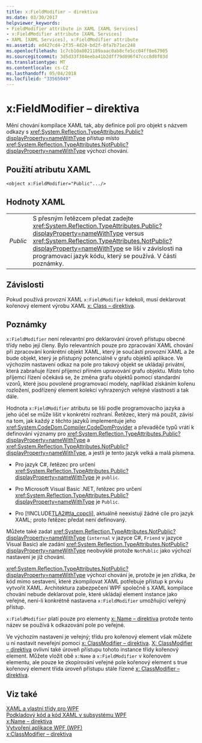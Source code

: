 ```yaml
---
title: x:FieldModifier – direktiva
ms.date: 03/30/2017
helpviewer_keywords:
- FieldModifier attribute in XAML [XAML Services]
- x:FieldModifier attribute [XAML Services]
- XAML [XAML Services], x:FieldModifier attribute
ms.assetid: ed427cd4-2f35-4d24-bd2f-0fa7b71ec248
ms.openlocfilehash: 1c7cb10a8021189aaac0ab8cfe5cc04ff8e67905
ms.sourcegitcommit: 3d5d33f384eeba41b2dff79d096f47ccc8d8f03d
ms.translationtype: MT
ms.contentlocale: cs-CZ
ms.lasthandoff: 05/04/2018
ms.locfileid: "33565049"
---
```

# <a name="xfieldmodifier-directive"></a>x:FieldModifier – direktiva
Mění chování kompilace XAML tak, aby definice polí pro objekt s názvem odkazy s <xref:System.Reflection.TypeAttributes.Public?displayProperty=nameWithType> přístup místo <xref:System.Reflection.TypeAttributes.NotPublic?displayProperty=nameWithType> výchozí chování.  
  
## <a name="xaml-attribute-usage"></a>Použití atributu XAML  
  
```xaml  
<object x:FieldModifier="Public".../>  
```  
  
## <a name="xaml-values"></a>Hodnoty XAML  
  
|||  
|-|-|  
|*Public*|S přesným řetězcem předat zadejte <xref:System.Reflection.TypeAttributes.Public?displayProperty=nameWithType> versus <xref:System.Reflection.TypeAttributes.NotPublic?displayProperty=nameWithType> se liší v závislosti na programovací jazyk kódu, který se používá. V části poznámky.|  
  
## <a name="dependencies"></a>Závislosti  
 Pokud používá provozní XAML `x:FieldModifier` kdekoli, musí deklarovat kořenový element výrobu XAML [x: Class – direktiva](../../../docs/framework/xaml-services/x-class-directive.md).  
  
## <a name="remarks"></a>Poznámky  
 `x:FieldModifier` není relevantní pro deklarování úroveň přístupu obecné třídy nebo její členy. Bylo relevantních pouze pro zpracování XAML chování při zpracování konkrétní objekt XAML, který je součástí provozní XAML a že bude objekt, který je přístupný potenciálně v grafu objektů aplikace. Ve výchozím nastavení odkaz na pole pro takový objekt se ukládají privátní, která zabraňuje řízení příjemci přímém upravování grafu objektu. Místo toho příjemci řízení očekává se, že změna grafu objektů pomocí standardní vzorů, které jsou povolené programovací modely, například získáním kořenu rozložení, podřízený element kolekcí vyhrazených veřejné vlastnosti a tak dále.  
  
 Hodnota `x:FieldModifier` atributu se liší podle programovacího jazyka a jeho účel se může lišit v konkrétní rozhraní. Řetězec, který má použít, závisí na tom, jak každý z těchto jazyků implementuje jeho <xref:System.CodeDom.Compiler.CodeDomProvider> a převaděče typů vrátí k definování významy pro <xref:System.Reflection.TypeAttributes.Public?displayProperty=nameWithType> a <xref:System.Reflection.TypeAttributes.NotPublic?displayProperty=nameWithType>, a jestli je tento jazyk velká a malá písmena.  
  
-   Pro jazyk C#, řetězec pro určení <xref:System.Reflection.TypeAttributes.Public?displayProperty=nameWithType> je `public`.  
  
-   Pro Microsoft Visual Basic .NET, řetězec pro určení <xref:System.Reflection.TypeAttributes.Public?displayProperty=nameWithType> je `Public`.  
  
-   Pro [!INCLUDE[TLA2#tla_cppcli](../../../includes/tla2sharptla-cppcli-md.md)], aktuálně neexistují žádné cíle pro jazyk XAML; proto řetězec předat není definovaný.  
  
 Můžete také zadat <xref:System.Reflection.TypeAttributes.NotPublic?displayProperty=nameWithType> (`internal` v jazyce C#, `Friend` v jazyce Visual Basic) ale zadání <xref:System.Reflection.TypeAttributes.NotPublic?displayProperty=nameWithType> neobvyklé protože `NotPublic` jako výchozí nastavení je již chování.  
  
 <xref:System.Reflection.TypeAttributes.NotPublic?displayProperty=nameWithType> výchozí chování je, protože je jen zřídka, že kód mimo sestavení, které zkompilovat XAML potřebuje přístup k prvku vytvořit XAML. Architektura zabezpečení WPF společně s XAML kompilace chování nebude deklarovat pole, které ukládají element instance jako veřejné, není-li konkrétně nastavena `x:FieldModifier` umožňující veřejný přístup.  
  
 `x:FieldModifier` platí pouze pro elementy [x: Name – direktiva](../../../docs/framework/xaml-services/x-name-directive.md) protože tento název se používá k odkazování pole po veřejné.  
  
 Ve výchozím nastavení je veřejný; třídu pro kořenový element však můžete u ní nastavit neveřejní pomocí [x: ClassModifier – direktiva](../../../docs/framework/xaml-services/x-classmodifier-directive.md). [X: ClassModifier – direktiva](../../../docs/framework/xaml-services/x-classmodifier-directive.md) ovlivní také úroveň přístupu tohoto instance třídy kořenový element. Můžete vložit obě `x:Name` a `x:FieldModifier` v kořenovém elementu, ale pouze ke zkopírování veřejné pole kořenový element s true kořenový element třída úroveň přístupu stále řízené [x: ClassModifier – direktiva](../../../docs/framework/xaml-services/x-classmodifier-directive.md).  
  
## <a name="see-also"></a>Viz také  
 [XAML a vlastní třídy pro WPF](../../../docs/framework/wpf/advanced/xaml-and-custom-classes-for-wpf.md)  
 [Podkladový kód a kód XAML v subsystému WPF](../../../docs/framework/wpf/advanced/code-behind-and-xaml-in-wpf.md)  
 [x:Name – direktiva](../../../docs/framework/xaml-services/x-name-directive.md)  
 [Vytvoření aplikace WPF (WPF)](../../../docs/framework/wpf/app-development/building-a-wpf-application-wpf.md)  
 [x:ClassModifier – direktiva](../../../docs/framework/xaml-services/x-classmodifier-directive.md)
